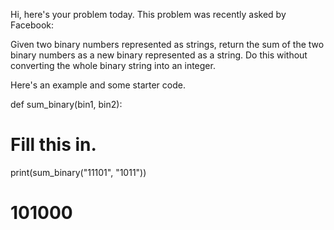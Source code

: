 Hi, here's your problem today. This problem was recently asked by Facebook:

Given two binary numbers represented as strings, return the sum of the two binary numbers as a new binary represented as a string. Do this without converting the whole binary string into an integer.

Here's an example and some starter code.

def sum_binary(bin1, bin2):
  # Fill this in.
  
print(sum_binary("11101", "1011"))
# 101000
